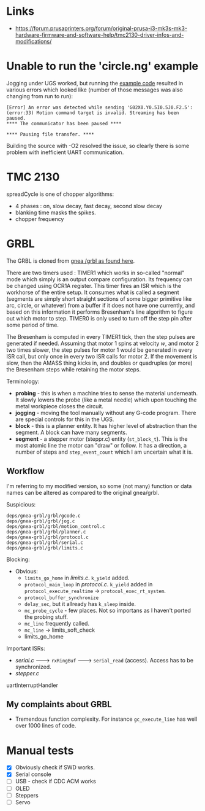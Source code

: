 # Links
* https://forum.prusaprinters.org/forum/original-prusa-i3-mk3s-mk3-hardware-firmware-and-software-help/tmc2130-driver-infos-and-modifications/

# Unable to run the 'circle.ng' example
Jogging under UGS worked, but running the [example code](https://diymachining.com/g-code-example/) resulted in various errors which looked like (number of those messages was also changing from run to run):

```
[Error] An error was detected while sending 'G02X0.Y0.5I0.5J0.F2.5': (error:33) Motion command target is invalid. Streaming has been paused.
**** The communicator has been paused ****

**** Pausing file transfer. ****
```

Building the source with -O2 resolved the issue, so clearly there is some problem with inefficient UART communication.

# TMC 2130
spreadCycle is one of chopper algorithms:
* 4 phases : on, slow decay, fast decay, second slow decay
* blanking time masks the spikes.
* chopper frequency

# GRBL
The GRBL is cloned from [gnea /grbl as found here](https://github.com/gnea/grbl/wiki).

There are two timers used : TIMER1 which works in so-called "normal" mode which simply is an output compare configuration. Its frequency can be changed using OCR1A register. This timer fires an ISR which is the workhorse of the entire setup. It consumes what is called a segment (segments are simply short straight sections of some bigger primitive like arc, circle, or whatever) from a buffer if it does not have one currently, and based on this information it performs Bresenham's line algorithm to figure out which motor to step. TIMER0 is only used to turn off the step pin after some period of time.

The Bresenham is computed in every TIMER1 tick, then the step pulses are generated if needed. Assuming that motor 1 spins at velocity *w*, and motor 2 two times slower, the step pulses for motor 1 would be generated in every ISR call, but only once in every two ISR calls for motor 2. If the movement is slow, then the AMASS thing kicks in, and doubles or quadruples (or more) the Bresenham steps while retaining the motor steps.

Terminology:
* **probing** - this is when a machine tries to sense the material underneath. It slowly lowers the probe (like a metal needle) which upon touching the metal workpiece closes the circuit.
* **jogging** - moving the tool manually without any G-code program. There are special controls for this in the UGS.
* **block** - this is a planner entity. It has higher level of abstraction than the segment. A block can have many segments.
* **segment** - a stepper motor (steppr.c) entity (`st_block_t`). This is the most atomic line the motor can "draw" or follow. It has a direction, a number of steps and `step_event_count` which I am uncertain what it is.

## Workflow
I'm referring to my modified version, so some (not many) function or data names can be altered as compared to the original gnea/grbl.


Suspicious:
```
deps/gnea-grbl/grbl/gcode.c
deps/gnea-grbl/grbl/jog.c
deps/gnea-grbl/grbl/motion_control.c
deps/gnea-grbl/grbl/planner.c
deps/gnea-grbl/grbl/protocol.c
deps/gnea-grbl/grbl/serial.c
deps/gnea-grbl/grbl/limits.c
```

Blocking:
* Obvious:
  * `limits_go_home` in *limits.c*. `k_yield` added.
  * `protocol_main_loop`  in *protocol.c*. `k_yield` added in `protocol_execute_realtime` -> `protocol_exec_rt_system`.
  * `protocol_buffer_synchronize`
  * `delay_sec`, but it allready has `k_sleep` inside.
  * `mc_probe_cycle` - few places. Not so importans as I haven't ported the probing stuff.
  * `mc_line` frequently called.
  * `mc_line` -> limits_soft_check
  * limits_go_home


Important ISRs:
* *serial.c* ---> `rxRingBuf` ---> `serial_read` (access). Access has to be synchronized.
* *stepper.c*





uartInterruptHandler



## My complaints about GRBL
* Tremendous function complexity. For instance `gc_execute_line` has well over 1000 lines of code.


# Manual tests
* [x] Obviously check if SWD works.
* [x] Serial console
* [ ] USB - check if CDC ACM works
* [ ] OLED
* [ ] Steppers
* [ ] Servo